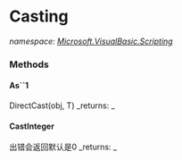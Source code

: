 ﻿
# Casting
_namespace: [Microsoft.VisualBasic.Scripting](N-Microsoft.VisualBasic.Scripting.md)_



### Methods

#### As``1
DirectCast(obj, T)
_returns: _
#### CastInteger
出错会返回默认是0
_returns: _



